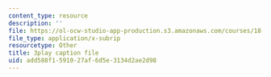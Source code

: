 ```yaml
---
content_type: resource
description: ''
file: https://ol-ocw-studio-app-production.s3.amazonaws.com/courses/18-03sc-differential-equations-fall-2011/add588f1591027af6d5e3134d2ae2d98_yD0_EQLxHcw.srt
file_type: application/x-subrip
resourcetype: Other
title: 3play caption file
uid: add588f1-5910-27af-6d5e-3134d2ae2d98
---
```

